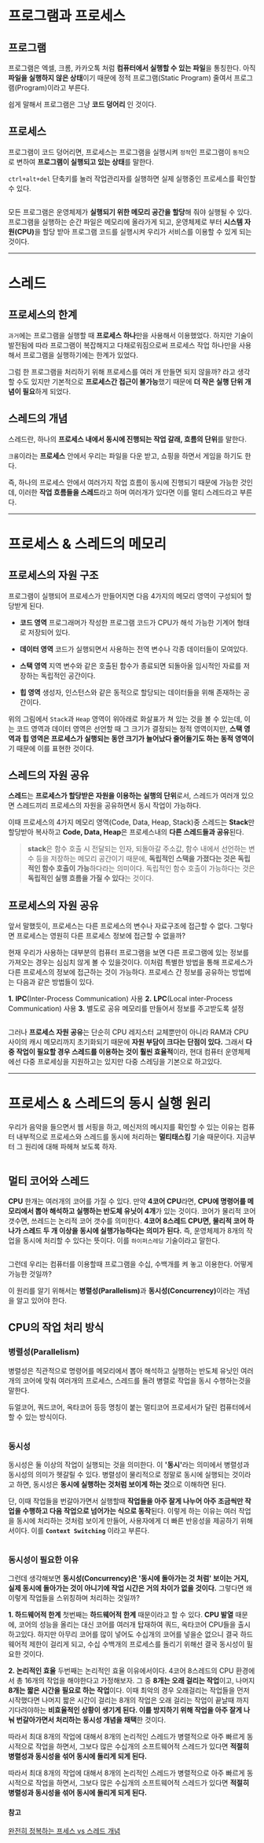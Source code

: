 <h1 id="프로그램과-프로세스">프로그램과 프로세스</h1>
<h2 id="프로그램">프로그램</h2>
<p>프로그램은 엑셀, 크롬, 카카오톡 처럼 <strong>컴퓨터에서 실행할 수 있는 파일</strong>을 통칭한다. 아직 <strong>파일을 실행하지 않은 상태</strong>이기 때문에 정적 프로그램(Static Program) 줄여서 프로그램(Program)이라고 부른다.
<img alt="" src="https://velog.velcdn.com/images/gmltn9233/post/e6a888c5-31c0-4541-8c2d-b66c271c878b/image.png" /></p>
<p>쉽게 말해서 프로그램은 그냥 <strong>코드 덩어리</strong> 인 것이다.</p>
<h2 id="프로세스">프로세스</h2>
<p>프로그램이 코드 덩어리면, 프로세스는 프로그램을 실행시켜 <code>정적</code>인 프로그램이 <code>동적</code>으로 변하여 <strong>프로그램이 실행되고 있는 상태</strong>를 말한다.</p>
<p><code>ctrl+alt+del</code> 단축키를 눌러 작업관리자를 실행하면 실제 실행중인 프로세스를 확인할 수 있다.</p>
<p><img alt="" src="https://velog.velcdn.com/images/gmltn9233/post/5c54b848-acaa-4285-aaa9-feef7e522072/image.png" /></p>
<p>모든 프로그램은 운영체제가 <strong>실행되기 위한 메모리 공간을 할당</strong>해 줘야 실행될 수 있다. 프로그램을 실행하는 순간 파일은 메모리에 올라가게 되고, 운영체제로 부터 <strong>시스템 자원(CPU)</strong>을 할당 받아 프로그램 코드를 실행시켜 우리가 서비스를 이용할 수 있게 되는 것이다.</p>
<hr />
<h1 id="스레드">스레드</h1>
<h2 id="프로세스의-한계">프로세스의 한계</h2>
<p><code>과거</code>에는 프로그램을 실행할 때 <strong>프로세스 하나</strong>만을 사용해서 이용했었다. 하지만 기술이 발전됨에 따라 프로그램이 복잡해지고 다채로워짐으로써 프로세스 작업 하나만을 사용해서 프로그램을 실행하기에는 한계가 있었다. </p>
<p>그럼 한 프로그램을 처리하기 위해 프로세스를 여러 개 만들면 되지 않을까? 라고 생각할 수도 있지만 기본적으로 <strong>프로세스간 접근이 불가능</strong>했기 때문에 <strong>더 작은 실행 단위 개념이 필요</strong>하게 되었다.</p>
<h2 id="스레드의-개념">스레드의 개념</h2>
<p>스레드란, 하나의 <strong>프로세스 내에서 동시에 진행되는 작업 갈래, 흐름의 단위</strong>를 말한다.
<img alt="" src="https://velog.velcdn.com/images/gmltn9233/post/a001de46-d89d-48aa-891f-7cd025fb21c3/image.png" /></p>
<p><code>크롬</code>이라는 <strong>프로세스</strong> 안에서 우리는 파일을 다운 받고, 쇼핑을 하면서 게임을 하기도 한다.</p>
<p>즉, 하나의 프로세스 안에서 여러가지 작업 흐름이 동시에 진행되기 때문에 가능한 것인데, 이러한 <strong>작업 흐름들을 스레드</strong>라고 하며 여러개가 있다면 이를 멀티 스레드라고 부른다.</p>
<hr />
<h1 id="프로세스--스레드의-메모리">프로세스 &amp; 스레드의 메모리</h1>
<h2 id="프로세스의-자원-구조">프로세스의 자원 구조</h2>
<p>프로그램이 실행되어 프로세스가 만들어지면 다음 4가지의 메모리 영역이 구성되어 할당받게 된다.
<img alt="" src="https://velog.velcdn.com/images/gmltn9233/post/adfc5d9c-4581-4e2f-a941-dd330a2a24f8/image.png" /></p>
<ul>
<li><p><strong>코드 영역</strong>
  프로그래머가 작성한 프로그램 코드가 CPU가 해석 가능한 기계어 형태로 저장되어 있다.</p>
</li>
<li><p><strong>데이터 영역</strong>
  코드가 실행되면서 사용하는 전역 변수나 각종 데이터들이 모여있다.</p>
</li>
<li><p><strong>스택 영역</strong>
  지역 변수와 같은 호출된 함수가 종료되면 되돌아올 임시적인 자료를 저장하는 독립적인 공간이다. </p>
</li>
<li><p><strong>힙 영역</strong>
  생성자, 인스턴스와 같은 동적으로 할당되는 데이터들을 위해 존재하는 공간이다.</p>
</li>
</ul>
<p>위의 그림에서 <code>Stack</code>과 <code>Heap</code> 영역이 위아래로 화살표가 쳐 있는 것을 볼 수 있는데, 이는 코드 영역과 데이터 영역은 선언할 때 그 크기가 결정되는 정적 영역이지만, <strong>스택 영역과 힙 영역은 프로세스가 실행되는 동안 크기가 늘어났다 줄어들기도 하는 동적 영역이</strong>기 때문에 이를 표현한 것이다.</p>
<h2 id="스레드의-자원-공유">스레드의 자원 공유</h2>
<p><strong>스레드</strong>는 <strong>프로세스가 할당받은 자원을 이용하는 실행의 단위</strong>로서, 스레드가 여러개 있으면 스레드끼리 프로세스의 자원을 공유하면서 동시 작업이 가능하다.
<img alt="" src="https://velog.velcdn.com/images/gmltn9233/post/865c5f20-4096-4a28-9be9-255e379f5933/image.png" /></p>
<p>이때 프로세스의 4가지 메모리 영역(Code, Data, Heap, Stack)중 스레드는 <strong>Stack</strong>만 할당받아 복사하고 <strong>Code, Data, Heap</strong>은 프로세스내의 <strong>다른 스레드들과 공유</strong>된다.
<img alt="" src="https://velog.velcdn.com/images/gmltn9233/post/a2dc76b9-1974-42ba-b8bd-d1df6a7bc55b/image.png" /></p>
<blockquote>
<p><strong>stack</strong>은 함수 호출 시 전달되는 인자, 되돌아갈 주소값, 함수 내에서 선언하는 변수 등을 저장하는 메모리 공간이기 때문에, <strong>독립적인 스택을 가졌다는 것은 독립적인 함수 호출이 가능</strong>하다라는 의미이다. 독립적인 함수 호출이 가능하다는 것은 <strong>독립적인 실행 흐름을 가질 수 있다</strong>는 것이다.</p>
</blockquote>
<h2 id="프로세스의-자원-공유">프로세스의 자원 공유</h2>
<p>앞서 말했듯이, 프로세스는 다른 프로세스의 변수나 자료구조에 접근할 수 없다. 그렇다면 프로세스는 영원히 다른 프로세스 정보에 접근할 수 없을까?</p>
<p>현재 우리가 사용하는 대부분의 컴퓨터 프로그램을 보면 다른 프로그램에 있는 정보를 가져오는 경우는 심심치 않게 볼 수 있을것이다. 이처럼 특별한 방법을 통해 프로세스가 다른 프로세스의 정보에 접근하는 것이 가능하다. 프로세스 간 정보를 공유하는 방법에는 다음과 같은 방법들이 있다.</p>
<p><strong>1.</strong> <strong>IPC</strong>(Inter-Process Communication) 사용
<strong>2.</strong> <strong>LPC</strong>(Local inter-Process Communication) 사용
<strong>3.</strong> 별도로 공유 메모리를 만들어서 정보를 주고받도록 설정</p>
<p><img alt="" src="https://velog.velcdn.com/images/gmltn9233/post/677bdc3e-7504-4f44-95b0-8e34303d39c4/image.png" /></p>
<p>그러나 <strong>프로세스 자원 공유</strong>는 단순히 CPU 레지스터 교체뿐만이 아니라 RAM과 CPU 사이의 캐시 메모리까지 초기화되기 때문에 <strong>자원 부담이 크다는 단점이 있다.</strong> 그래서 <strong>다중 작업이 필요할 경우 스레드를 이용하는 것이 훨씬 효율적</strong>이라, 현대 컴퓨터 운영체제에선 다중 프로세싱을 지원하고는 있지만 다중 스레딩을 기본으로 하고있다.</p>
<hr />
<h1 id="프로세스--스레드의-동시-실행-원리">프로세스 &amp; 스레드의 동시 실행 원리</h1>
<p>우리가 음악을 들으면서 웹 서핑을 하고, 메신저의 메시지를 확인할 수 있는 이유는 컴퓨터 내부적으로 프로세스와 스레드를 동시에 처리하는 <strong>멀티태스킹</strong> 기술 때문이다. 지금부터 그 원리에 대해 파헤쳐 보도록 하자.</p>
<p><img alt="" src="https://velog.velcdn.com/images/gmltn9233/post/6e8f5fee-5431-44b6-b757-f1b3c20d5b5c/image.png" /></p>
<h2 id="멀티-코어와-스레드">멀티 코어와 스레드</h2>
<p><strong>CPU</strong> 한개는 여러개의 코어를 가질 수 있다. 만약 <strong>4코어 CPU</strong>라면, <strong>CPU에 명령어를 메모리에서 뽑아 해석하고 실행하는 반도체 유닛이 4개</strong>가 있는 것이다. 코어가 물리적 코어 갯수면, 쓰레드는 논리적 코어 갯수를 의미한다. <strong>4코어 8스레드 CPU면, 물리적 코어 하나가 스레드 두 개 이상을 동시에 실행가능하다는 의미가 된다.</strong> 즉, 운영체제가 8개의 작업을 동시에 처리할 수 있다는 뜻이다. 이를 <code>하이퍼스레딩</code> 기술이라고 말한다.</p>
<p><img alt="" src="https://velog.velcdn.com/images/gmltn9233/post/a5befacb-9082-46d7-a479-fc5dc6dca973/image.png" /></p>
<p>그런데 우리는 컴퓨터를 이용할때 프로그램을 수십, 수백개를 켜 놓고 이용한다. 어떻게 가능한 것일까?</p>
<p>이 원리를 알기 위해서는 <strong>병렬성(Parallelism)</strong>과 <strong>동시성(Concurrency)</strong>이라는 개념을 알고 있어야 한다.</p>
<h2 id="cpu의-작업-처리-방식">CPU의 작업 처리 방식</h2>
<h3 id="병렬성parallelism">병렬성(Parallelism)</h3>
<p>병렬성은 직관적으로 명령어를 메모리에서 뽑아 해석하고 실행하는 반도체 유닛인 여러개의 코어에 맞춰 여러개의 프로세스, 스레드를 돌려 병렬로 작업을 동시 수행하는것을 말한다.
<img alt="" src="https://velog.velcdn.com/images/gmltn9233/post/3ffb7720-2de8-4d78-9d46-2ff335d3cd91/image.png" /></p>
<p>듀얼코어, 쿼드코어, 옥타코어 등등 명칭이 붙는 멀티코어 프로세서가 달린 컴퓨터에서 할 수 있는 방식이다.</p>
<p><img alt="" src="https://velog.velcdn.com/images/gmltn9233/post/f6fd389e-56c3-4ebd-8122-8f732e87891e/image.png" /></p>
<h3 id="동시성">동시성</h3>
<p>동시성은 둘 이상의 작업이 실행되는 것을 의미한다. 이 <strong>'동시'</strong>라는 의미에서 병렬성과 동시성의 의미가 헷갈릴 수 있다. 병렬성이 물리적으로 정말로 동시에 실행되는 것이라고 하면, 동시성은 <strong>동시에 실행하는 것처럼 보이게 하는 것</strong>으로 이해하면 된다.
<img alt="" src="https://velog.velcdn.com/images/gmltn9233/post/bc818874-abe8-43a6-b157-d1edd6b2a8d3/image.gif" /></p>
<p>단, 이때 작업들을 번갈아가면서 실행할때 <strong>작업들을 아주 잘게 나누어 아주 조금씩만 작업을 수행하고 다음 작업으로 넘어가는 식으로 동작</strong>된다.
이렇게 하는 이유는 여러 작업을 동시에 처리하는 것처럼 보이게 만들어, 사용자에게 더 빠른 반응성을 제공하기 위해서이다. 이를 <strong><code>Context Switching</code></strong> 이라고 부른다.</p>
<p><img alt="" src="https://velog.velcdn.com/images/gmltn9233/post/41b4e081-3b01-4a8e-8d4e-bbbadac101b0/image.png" /></p>
<h3 id="동시성이-필요한-이유">동시성이 필요한 이유</h3>
<p>그런데 생각해보면 <strong>동시성(Concurrency)은 '동시에 돌아가는 것 처럼' 보이는 거지, 실제 동시에 돌아가는 것이 아니기에 작업 시간은 거의 차이가 없을 것이다.</strong> 그렇다면 왜 이렇게 작업들을 스위칭하며 처리하는 것일까?</p>
<p><strong>1. 하드웨어적 한계</strong>
첫번째는 <strong>하드웨어적 한계</strong> 때문이라고 할 수 있다. <strong>CPU 발열</strong> 때문에, 코어의 성능을 올리는 대신 코어를 여러개 탑재하여 쿼드, 옥타코어 CPU들을 출시하고있다. 하지만 아무리 코어를 많이 넣어도 수십개의 코어를 넣을순 없으니 결국 하드웨어적 제한이 걸리게 되고, 수십 수백개의 프로세스를 돌리기 위해선 결국 동시성이 필요한 것이다.</p>
<p><strong>2. 논리적인 효율</strong>
두번째는 논리적인 효율 이유에서이다. 4코어 8스레드의 CPU 환경에서 총 16개의 작업을 해야한다고 가정해보자. 그 중 <strong>8개는 오래 걸리는 작업</strong>이고, 나머지 <strong>8개는 짧은 시간을 필요로 하는 작업</strong>이다. 이때 최악의 경우 오래걸리는 작업들을 먼저 시작했다면 나머지 짧은 시간이 걸리는 8개의 작업은 오래 걸리는 작업이 끝날때 까지 기다려야하는 <strong>비효율적인 상황이 생기게 된다. 이를 방지하기 위해 작업을 아주 잘게 나눠 번갈아가면서 처리하는 동시성 개념을 채택</strong>한 것이다.</p>
<p>따라서 최대 8개의 작업에 대해서 8개의 논리적인 스레드가 병렬적으로 아주 빠르게 동시적으로 작업을 하면서, 그보다 많은 수십개의 소프트웨어적 스레드가 있다면 <strong>적절히 병렬성과 동시성을 섞어 동시에 돌리게 되게 된다.</strong></p>
<p>따라서 최대 8개의 작업에 대해서 8개의 논리적인 스레드가 병렬적으로 아주 빠르게 동시적으로 작업을 하면서, 그보다 많은 수십개의 소프트웨어적 스레드가 있다면 <strong>적절히 병렬성과 동시성을 섞어 동시에 돌리게 되게 된다.</strong></p>
<h4 id="참고">참고</h4>
<p><a href="https://inpa.tistory.com/entry/%F0%9F%91%A9%E2%80%8D%F0%9F%92%BB-%ED%94%84%EB%A1%9C%EC%84%B8%EC%8A%A4-%E2%9A%94%EF%B8%8F-%EC%93%B0%EB%A0%88%EB%93%9C-%EC%B0%A8%EC%9D%B4#%EC%8A%A4%EB%A0%88%EB%93%9C">완전히 정복하는 프세스 vs 스레드 개념</a></p>